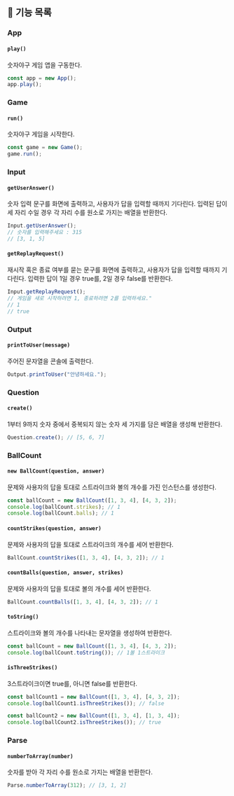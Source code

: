 ## 🚩 기능 목록

### App

#### `play()`

숫자야구 게임 앱을 구동한다.

```js
const app = new App();
app.play();
```

### Game

#### `run()`

숫자야구 게임을 시작한다.

```js
const game = new Game();
game.run();
```

### Input

#### `getUserAnswer()`

숫자 입력 문구를 화면에 출력하고, 사용자가 답을 입력할 때까지 기다린다. 입력된 답이 세 자리 수일 경우 각 자리 수를 원소로 가지는 배열을 반환한다.

```js
Input.getUserAnswer();
// 숫자를 입력해주세요 : 315
// [3, 1, 5]
```

#### `getReplayRequest()`

재시작 혹은 종료 여부를 묻는 문구를 화면에 출력하고, 사용자가 답을 입력할 때까지 기다린다. 입력한 답이 1일 경우 true를, 2일 경우 false를 반환한다.

```js
Input.getReplayRequest();
// 게임을 새로 시작하려면 1, 종료하려면 2를 입력하세요."
// 1
// true
```

### Output

#### `printToUser(message)`

주어진 문자열을 콘솔에 출력한다.

```js
Output.printToUser("안녕하세요.");
```

### Question

#### `create()`

1부터 9까지 숫자 중에서 중복되지 않는 숫자 세 가지를 담은 배열을 생성해 반환한다.

```js
Question.create(); // [5, 6, 7]
```

### BallCount

#### `new BallCount(question, answer)`

문제와 사용자의 답을 토대로 스트라이크와 볼의 개수를 가진 인스턴스를 생성한다.

```js
const ballCount = new BallCount([1, 3, 4], [4, 3, 2]);
console.log(ballCount.strikes); // 1
console.log(ballCount.balls); // 1
```

#### `countStrikes(question, answer)`

문제와 사용자의 답을 토대로 스트라이크의 개수를 세어 반환한다.

```js
BallCount.countStrikes([1, 3, 4], [4, 3, 2]); // 1
```

#### `countBalls(question, answer, strikes)`

문제와 사용자의 답을 토대로 볼의 개수를 세어 반환한다.

```js
BallCount.countBalls([1, 3, 4], [4, 3, 2]); // 1
```

#### `toString()`

스트라이크와 볼의 개수를 나타내는 문자열을 생성하여 반환한다.

```js
const ballCount = new BallCount([1, 3, 4], [4, 3, 2]);
console.log(ballCount.toString()); // 1볼 1스트라이크
```

#### `isThreeStrikes()`

3스트라이크이면 true를, 아니면 false를 반환한다.

```js
const ballCount1 = new BallCount([1, 3, 4], [4, 3, 2]);
console.log(ballCount1.isThreeStrikes()); // false

const ballCount2 = new BallCount([1, 3, 4], [1, 3, 4]);
console.log(ballCount2.isThreeStrikes()); // true
```

### Parse

#### `numberToArray(number)`

숫자를 받아 각 자리 수를 원소로 가지는 배열을 반환한다.

```js
Parse.numberToArray(312); // [3, 1, 2]
```
